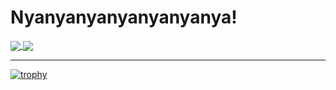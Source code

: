# Nyanyanyanyanyanyanya!

<a href="https://github.com/anuraghazra/github-readme-stats">
  <img align="center" src="https://github-readme-stats.vercel.app/api?username=yuto51942&show_icons=true&count_private=true&theme=nord&line_height=20" />
</a>
<a href="https://github.com/anuraghazra/convoychat">
  <img align="center" src="https://github-readme-stats.vercel.app/api/top-langs/?username=yuto51942&layout=compact&theme=nord" />
</a>

---

[![trophy](https://github-profile-trophy.vercel.app/?username=yuto51942)](https://github.com/ryo-ma/github-profile-trophy)
